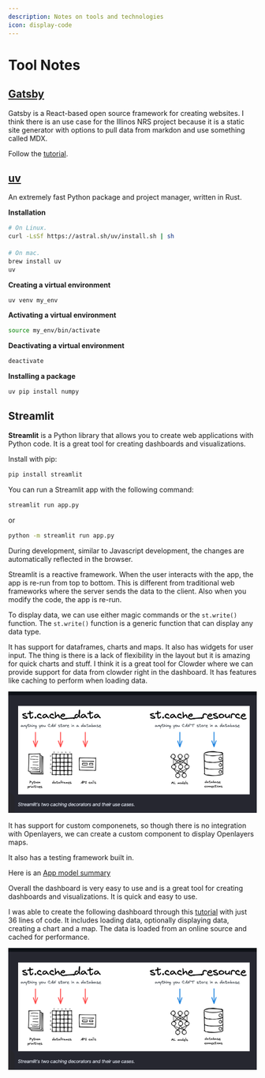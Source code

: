 ```yaml
---
description: Notes on tools and technologies
icon: display-code
---
```


# Tool Notes


## [Gatsby](https://www.gatsbyjs.com/)

Gatsby is a React-based open source framework for creating websites. I think there is an use case for the Illinos NRS project because it is a static site generator with options to pull data from markdon and use something called MDX. 

Follow the [tutorial](https://www.gatsbyjs.com/docs/tutorial/getting-started/). 




## [uv](https://github.com/astral-sh/uv) 

An extremely fast Python package and project manager, written in Rust.

**Installation**

```bash
# On Linux.
curl -LsSf https://astral.sh/uv/install.sh | sh

# On mac.
brew install uv
uv 
```

**Creating a virtual environment**

```bash
uv venv my_env
```

**Activating a virtual environment**

```bash
source my_env/bin/activate
```

**Deactivating a virtual environment**

```bash
deactivate
```

**Installing a package**

```bash
uv pip install numpy
```


## Streamlit

**Streamlit** is a Python library that allows you to create web applications with Python code. It is a great tool for creating dashboards and visualizations.

Install with pip:

```bash
pip install streamlit
```

You can run a Streamlit app with the following command:

```bash
streamlit run app.py
```

or 

```bash
python -m streamlit run app.py
```

During development, similar to Javascript development, the changes are automatically reflected in the browser.

Streamlit is a reactive framework. When the user interacts with the app, the app is re-run from top to bottom. This is different from traditional web frameworks where the server sends the data to the client. Also when you modify the code, the app is re-run.



To display data, we can use either magic commands or the `st.write()` function. The `st.write()` function is a generic function that can display any data type. 

It has support for dataframes, charts and maps. It also has widgets for user input.
The thing is there is a lack of flexibility in the layout but it is amazing for quick charts and stuff. I think it is a great tool for Clowder where we can provide support for data from clowder right in the dashboard. It has features like caching to perform when loading data.

![alt text](assets/images/tool_notes/image.png)

It has support for custom componenets, so though there is no integration with Openlayers, we can create a custom component to display Openlayers maps. 

It also has a testing framework built in.

Here is an [App model summary](https://docs.streamlit.io/get-started/fundamentals/summary)

Overall the dashboard is very easy to use and is a great tool for creating dashboards and visualizations. It is quick and easy to use.

I was able to create the following dashboard through this [tutorial](https://docs.streamlit.io/get-started/tutorials/create-an-app) with just 36 lines of code. It includes loading data, optionally displaying data, creating a chart and a map. The data is loaded from an online source and cached for performance.


![alt text](assets/images/tool_notes/image-1.png)